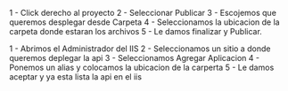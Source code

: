 1 - Click derecho al proyecto 
2 - Seleccionar Publicar
3 - Escojemos que queremos desplegar desde Carpeta
4 - Seleccionamos la ubicacion de la carpeta donde estaran los archivos
5 - Le damos finalizar y Publicar.


1 - Abrimos el Administrador del IIS
2 - Seleccionamos un sitio a donde queremos deplegar la api
3 - Seleccionamos Agregar Aplicacion
4 - Ponemos un alias y colocamos la ubicacion de la carperta 
5 - Le damos aceptar y ya esta lista la api en el iis
